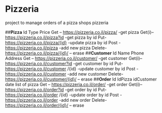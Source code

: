 # Pizzeria
project to manage orders of a pizza shops 
pizzeria

##**Pizza**
Id
Type
Price
Get – https://pizzeria.co.il/pizza/ -get pizza
Get(i)– https://pizzeria.co.il/pizza?id -get pizza  by id
Put- https://pizzeria.co.il/pizza/{id} -update pizza by id
Post - https://pizzeria.co.il/pizza  -add new pizza
Delete-https://pizzeria.co.il/pizza/{id}/ – erase 
##**Customer**
Id
Name
Phone
Address
Get – https://pizzeria.co.il/customer/ -get customer
Get(i)– https://pizzeria.co.il/customer?id -get customer by id
Put- https://pizzeria.co.il/customer /{id} -update customer by id
Post - https://pizzeria.co.il/customer -add new customer
Delete-https://pizzeria.co.il/customer/{id}/ – erase 
##**Order**
Id
IdPizza
idCustomer
date
list of pizza
Get – https://pizzeria.co.il/order/ -get order
Get(i)– https://pizzeria.co.il/order?id -get order by id
Put- https://pizzeria.co.il/order /{id} -update order by id
Post - https://pizzeria.co.il/order -add new order
Delete-https://pizzeria.co.il/order/{id}/ – erase 
